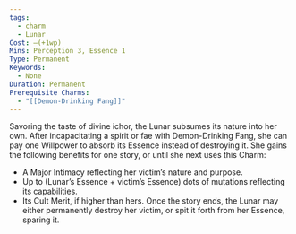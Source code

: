 ```yaml
---
tags:
  - charm
  - Lunar
Cost: —(+1wp)
Mins: Perception 3, Essence 1
Type: Permanent
Keywords:
  - None
Duration: Permanent
Prerequisite Charms:
  - "[[Demon-Drinking Fang]]"
---
```

Savoring the taste of divine ichor, the Lunar subsumes its nature into her own. After incapacitating a spirit or fae with Demon-Drinking Fang, she can pay one Willpower to absorb its Essence instead of destroying it. She gains the following benefits for one story, or until she next uses this Charm: 
-  A Major Intimacy reflecting her victim’s nature and purpose. 
-  Up to (Lunar’s Essence + victim’s Essence) dots of mutations reflecting its capabilities. 
-  Its Cult Merit, if higher than hers. Once the story ends, the Lunar may either permanently destroy her victim, or spit it forth from her Essence, sparing it.